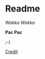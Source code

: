 # Readme

*Wakka Wakka*

**Pac Pac**

;-)

[Credit](https://github.com/joeybronner/script-hack-github-commit-graph)
